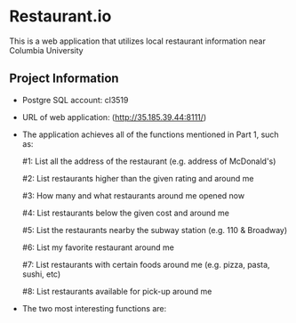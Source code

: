 # Restaurant.io
This is a web application that utilizes local restaurant information near Columbia University

## Project Information
- Postgre SQL account: cl3519 
- URL of web application: (http://35.185.39.44:8111/)
- The application achieves all of the functions mentioned in Part 1, such as: 

	#1: List all the address of the restaurant (e.g. address of McDonald's)

	#2: List restaurants higher than the given rating and around me

	#3: How many and what restaurants around me opened now

	#4: List restaurants below the given cost and around me

	#5: List the restaurants nearby the subway station (e.g. 110 & Broadway)

	#6: List my favorite restaurant around me

	#7: List restaurants with certain foods around me (e.g. pizza, pasta, sushi, etc)

	#8: List restaurants available for pick-up around me

- The two most interesting functions are: 
